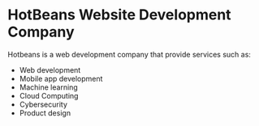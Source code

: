 # HotBeans Website Development Company


<p>Hotbeans is a web development company that provide services such as:</p>

<ul>

<li>Web development</li>
<li>Mobile app development</li>
<li>Machine learning</li>
<li>Cloud Computing</li>
<li>Cybersecurity</li>
<li>Product design</li>

</ul>